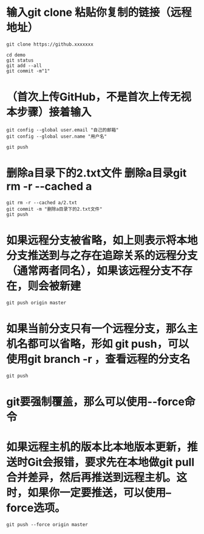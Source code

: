 # 输入git clone 粘贴你复制的链接（远程地址）
```
git clone https://github.xxxxxxx
```

```
cd demo 
git status 
git add --all
git commit -m"1"
```
# （首次上传GitHub，不是首次上传无视本步骤）接着输入
```
git config --global user.email "自己的邮箱"
git config --global user.name "用户名"
```

```
git push  
```

# 删除a目录下的2.txt文件   删除a目录git rm -r --cached a
```
git rm -r --cached a/2.txt 
git commit -m "删除a目录下的2.txt文件" 
git push
```

# 如果远程分支被省略，如上则表示将本地分支推送到与之存在追踪关系的远程分支（通常两者同名），如果该远程分支不存在，则会被新建
```
git push origin master
```

# 如果当前分支只有一个远程分支，那么主机名都可以省略，形如 git push，可以使用git branch -r ，查看远程的分支名
```
git push
```

# git要强制覆盖，那么可以使用--force命令
# 如果远程主机的版本比本地版本更新，推送时Git会报错，要求先在本地做git pull合并差异，然后再推送到远程主机。这时，如果你一定要推送，可以使用–force选项。
```
git push --force origin master
```
